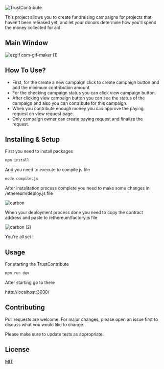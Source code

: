 ![TrustContribute](https://user-images.githubusercontent.com/78970916/162231549-646975b6-41b7-4355-ab5a-b339384deecb.png)

This project allows you to create fundraising campaigns for projects that haven't been released yet, and let your donors determine how you'll spend the money collected for aid.

## Main Window

![ezgif com-gif-maker (1)](https://user-images.githubusercontent.com/78970916/162232870-815a8df9-299a-4922-a85b-eddfd435d293.gif)

## How To Use?
* First, for the create a new campaign click to create campaign button and add the minimum contribution amount.
* For the checking campaign status you can click view campaign button.
* After clicking view campaign button you can see the status of the campaign and also you can contribute for this campaign.
* When you contribute enough money you can approve the paying request on view request page.
* Only campaign owner can create paying request and finalize the request.
## Installing & Setup

First you need to install packages 
 ```bash
 npm install
 ```
 And you need to execute to compile.js file
 
 ```bash
 node compile.js
 ```
 
 After instalitation process complete you need to make some changes in /ethereum/deploy.js file
 
 ![carbon](https://user-images.githubusercontent.com/78970916/161441280-ccd91579-bd1b-4375-b6b9-73c151c19bbb.png)
 
 When your deployment process done you need to copy the contract address and paste to /ethereum/factory.js file
 
 ![carbon (2)](https://user-images.githubusercontent.com/78970916/162235564-98b513e6-0371-45db-98d2-84ea42e902e6.png)

 You're all set !

## Usage
For starting the TrustContribute

```bash
npm run dev
```

After starting go to there

http://localhost:3000/

## Contributing

Pull requests are welcome. For major changes, please open an issue first to discuss what you would like to change.

Please make sure to update tests as appropriate.

## License

[MIT](https://choosealicense.com/licenses/mit/)


